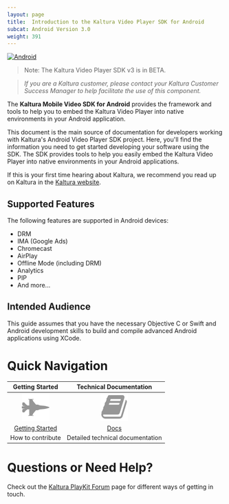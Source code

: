 ```yaml
---
layout: page
title:  Introduction to the Kaltura Video Player SDK for Android
subcat: Android Version 3.0
weight: 391
---
```


[![Android](https://img.shields.io/badge/Android-Supported-green.svg)](https://github.com/kaltura/player-sdk-native-ios)

> Note: The Kaltura Video Player SDK v3 is in BETA.

>*If you are a Kaltura customer, please contact your Kaltura Customer Success Manager to help facilitate the use of this component.*

The **Kaltura Mobile Video SDK for Android** provides the framework and tools to help you to embed the Kaltura Video Player into native environments in your Android application.

This document is the main source of documentation for developers working with Kaltura's Android Video Player SDK project. Here, you'll find the information you need to get started developing your software using the SDK. The SDK provides tools to help you easily embed the Kaltura Video Player into native environments in your Android applications.

If this is your first time hearing about Kaltura, we recommend you read up on Kaltura in the [Kaltura website](http://corp.kaltura.com/).


## Supported Features

The following features are supported in Android devices:

* DRM
* IMA (Google Ads)
* Chromecast
* AirPlay
* Offline Mode (including DRM)
* Analytics
* PIP
* And more...

## Intended Audience

This guide assumes that you have the necessary Objective C or Swift and Android development skills to build and compile advanced Android applications using XCode.


# Quick Navigation


|                                                      Getting Started                                                     |           Technical Documentation           |
|:------------------------------------------------------------------------------------------------------------------------:|:-------------------------------------------:|
|                                           ![help](./iOS-images/getStarted.png)                                           |         ![help](./iOS-images/TD.png)        |
| [Getting Started](https://vpaas.kaltura.com/documentation/Mobile-Video-Player-SDKs/Getting-Started-Playkit-SDK-Android.html) | [Docs](https://forum.kaltura.org/c/playkit) |
|                                                     How to contribute                                                    |       Detailed technical documentation      |


# Questions or Need Help?

Check out the [Kaltura PlayKit Forum](https://forum.kaltura.org/c/playkit) page for different ways of getting in touch.
